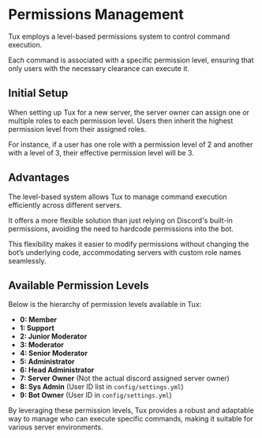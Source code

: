 # Permissions Management

Tux employs a level-based permissions system to control command execution.

Each command is associated with a specific permission level, ensuring that only users with the necessary clearance can execute it.

## Initial Setup

When setting up Tux for a new server, the server owner can assign one or multiple roles to each permission level. Users then inherit the highest permission level from their assigned roles.

For instance, if a user has one role with a permission level of 2 and another with a level of 3, their effective permission level will be 3.

## Advantages

The level-based system allows Tux to manage command execution efficiently across different servers.

It offers a more flexible solution than just relying on Discord's built-in permissions, avoiding the need to hardcode permissions into the bot.

This flexibility makes it easier to modify permissions without changing the bot’s underlying code, accommodating servers with custom role names seamlessly.

## Available Permission Levels

Below is the hierarchy of permission levels available in Tux:

- **0: Member**
- **1: Support**
- **2: Junior Moderator**
- **3: Moderator**
- **4: Senior Moderator**
- **5: Administrator**
- **6: Head Administrator**
- **7: Server Owner** (Not the actual discord assigned server owner)
- **8: Sys Admin** (User ID list in `config/settings.yml`)
- **9: Bot Owner** (User ID in `config/settings.yml`)

By leveraging these permission levels, Tux provides a robust and adaptable way to manage who can execute specific commands, making it suitable for various server environments.
